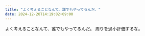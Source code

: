 ```yaml
---
title: "よく考えることなんて、誰でもやってるんだ。"
date: 2024-12-20T14:19:02+09:00
---
```

よく考えることなんて、誰でもやってるんだ。
周りを過小評価するな。

